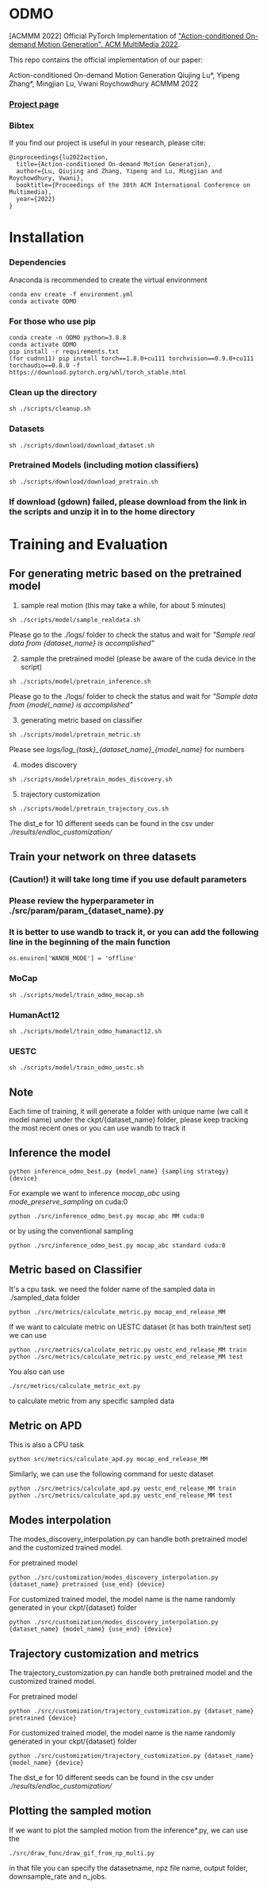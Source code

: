 # ODMO
[ACMMM 2022] Official PyTorch Implementation of ["Action-conditioned On-demand Motion Generation". ACM MultiMedia 2022](https://dl.acm.org/doi/10.1145/3503161.3548287).

This repo contains the official implementation of our paper:

Action-conditioned On-demand Motion Generation
Qiujing Lu*, Yipeng Zhang*, Mingjian Lu, Vwani Roychowdhury
ACMMM 2022

### [**Project page**](https://roychowdhuryresearch.github.io/ODMO_ACMMM2022/) 

### Bibtex 
If you find our project is useful in your research, please cite:
```
@inproceedings{lu2022action,
  title={Action-conditioned On-demand Motion Generation},
  author={Lu, Qiujing and Zhang, Yipeng and Lu, Mingjian and Roychowdhury, Vwani},
  booktitle={Proceedings of the 30th ACM International Conference on Multimedia},
  year={2022}
}
```

# Installation 
### Dependencies
Anaconda is recommended to create the virtual environment
```
conda env create -f environment.yml
conda activate ODMO
```

### For those who use pip
```
conda create -n ODMO python=3.8.8
conda activate ODMO
pip install -r requirements.txt
(for cudnn11) pip install torch==1.8.0+cu111 torchvision==0.9.0+cu111 torchaudio==0.8.0 -f https://download.pytorch.org/whl/torch_stable.html
```

### Clean up the directory

```
sh ./scripts/cleanup.sh
```

### Datasets
```
sh ./scripts/download/download_dataset.sh
```
### Pretrained Models (including motion classifiers)
```
sh ./scripts/download/download_pretrain.sh
```
### If download (gdown) failed, please download from the link in the scripts and unzip it in to the home directory


# Training and Evaluation 
## **For generating metric based on the pretrained model**
1. sample real motion (this may take a while, for about 5 minutes)
```
sh ./scripts/model/sample_realdata.sh
```
Please go to the ./logs/ folder to check the status and wait for *"Sample real data from {dataset_name} is accomplished"*

2. sample the pretrained model (please be aware of the cuda device in the script)
```
sh ./scripts/model/pretrain_inference.sh
```
Please go to the ./logs/ folder to check the status and wait for *"Sample data from {model_name} is accomplished"*

3. generating metric based on classifier
```
sh ./scripts/model/pretrain_metric.sh
```
Please see *logs/log\_{task}\_{dataset\_name}\_{model\_name}* for numbers

4. modes discovery 
```
sh ./scripts/model/pretrain_modes_discovery.sh
```
5. trajectory customization 
```
sh ./scripts/model/pretrain_trajectory_cus.sh
```
The dist_e for 10 different seeds can be found in the csv under *./results/endloc_customization/* 

## Train your network on three datasets
### **(Caution!)** it will take long time if you use default parameters
### Please review the hyperparameter in ./src/param/param_{dataset_name}.py
### It is better to use wandb to track it, or you can add the following line in the beginning of the main function
```
os.environ['WANDB_MODE'] = 'offline'
```

### MoCap
```
sh ./scripts/model/train_odmo_mocap.sh
```
### HumanAct12
```
sh ./scripts/model/train_odmo_humanact12.sh
```
### UESTC
```
sh ./scripts/model/train_odmo_uestc.sh
```
## Note 
Each time of training, it will generate a folder with unique name (we call it model name) under the ckpt/{dataset_name} folder, please keep tracking the most recent ones or you can use wandb to track it 

## Inference the model 
```
python inference_odmo_best.py {model_name} {sampling strategy} {device}
```
For example we want to inference *mocap_abc* using *mode_preserve_sampling* on cuda:0

```
python ./src/inference_odmo_best.py mocap_abc MM cuda:0
```

or by using the conventional sampling

```
python ./src/inference_odmo_best.py mocap_abc standard cuda:0
```

## Metric based on Classifier
It's a cpu task. we need the folder name of the sampled data in ./sampled_data folder

```
python ./src/metrics/calculate_metric.py mocap_end_release_MM
```
If we want to calculate metric on UESTC dataset (it has both train/test set)
we can use
```
python ./src/metrics/calculate_metric.py uestc_end_release_MM train
python ./src/metrics/calculate_metric.py uestc_end_release_MM test
```

You also can use 
```
./src/metrics/calculate_metric_ext.py
```
to calculate metric from any specific sampled data

## Metric on APD

This is also a CPU task
```
python src/metrics/calculate_apd.py mocap_end_release_MM
```
Similarly, we can use the following command for uestc dataset
```
python ./src/metrics/calculate_apd.py uestc_end_release_MM train
python ./src/metrics/calculate_apd.py uestc_end_release_MM test
```

## Modes interpolation
The modes_discovery_interpolation.py can handle both pretrained model and the customized trained model. 

For pretrained model
```
python ./src/customization/modes_discovery_interpolation.py {dataset_name} pretrained {use_end} {device}
```

For customized trained model, the model name is the name randomly generated in your ckpt/{dataset} folder
```
python ./src/customization/modes_discovery_interpolation.py {dataset_name} {model_name} {use_end} {device}
```

## Trajectory customization and metrics
The trajectory_customization.py can handle both pretrained model and the customized trained model. 

For pretrained model
```
python ./src/customization/trajectory_customization.py {dataset_name} pretrained {device}
```

For customized trained model, the model name is the name randomly generated in your ckpt/{dataset} folder
```
python ./src/customization/trajectory_customization.py {dataset_name} {model_name} {device}
```
The dist_e for 10 different seeds can be found in the csv under *./results/endloc_customization/* 

## Plotting the sampled motion
If we want to plot the sampled motion from the inference*.py, we can use the 
```
./src/draw_func/draw_gif_from_np_multi.py
```
in that file you can specify the datasetname, npz file name, output folder, downsample_rate and n_jobs.


